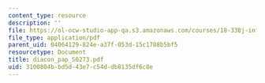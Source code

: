 ```yaml
---
content_type: resource
description: ''
file: https://ol-ocw-studio-app-qa.s3.amazonaws.com/courses/18-338j-infinite-random-matrix-theory-fall-2004/3100804bbd5d43e7c54ddb8135df6c8e_diacon_pap_S0273.pdf
file_type: application/pdf
parent_uid: 04064129-824e-a37f-053d-15c1788b5bf5
resourcetype: Document
title: diacon_pap_S0273.pdf
uid: 3100804b-bd5d-43e7-c54d-db8135df6c8e
---
```

